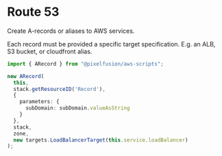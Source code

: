# Route 53

Create A-records or aliases to AWS services.

Each record must be provided a specific target specification. E.g. an ALB,
S3 bucket, or cloudfront alias.

```typescript
import { ARecord } from "@pixelfusion/aws-scripts";

new ARecord(
  this,
  stack.getResourceID('Record'),
  {
    parameters: {
      subDomain: subDomain.valueAsString
    }
  },
  stack,
  zone,
  new targets.LoadBalancerTarget(this.service.loadBalancer)
);
```

